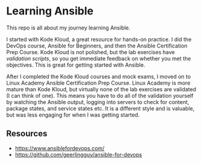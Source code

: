 # Learning Ansible
This repo is all about my journey learning Ansible.

I started with Kode Kloud, a great resource for hands-on practice. I did the DevOps course, Ansible for Beginners, and then the Ansible Certification Prep Course. Kode Kloud is not polished, but the lab exercises have *validation scripts*, so you get immediate feedback on whether you met the objectives. This is great for getting started with Ansible.

After I completed the Kode Kloud courses and mock exams, I moved on to Linux Academy Ansible Certification Prep Course. Linux Academy is more mature than Kode Kloud, but virtually none of the lab exercises are validated (I can think of one). This means you have to do all of the validation yourself by watching the Ansible output, logging into servers to check for content, package states, and service states etc. It is a different style and is valuable, but was less engaging for when I was getting started.

## Resources
* https://www.ansiblefordevops.com/
* https://github.com/geerlingguy/ansible-for-devops